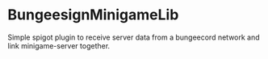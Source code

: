 # BungeesignMinigameLib
Simple spigot plugin to receive server data from a bungeecord network and link minigame-server together.
